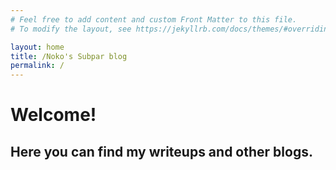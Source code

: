 ```yaml
---
# Feel free to add content and custom Front Matter to this file.
# To modify the layout, see https://jekyllrb.com/docs/themes/#overriding-theme-defaults

layout: home
title: /Noko's Subpar blog
permalink: /
---
```

# Welcome!

## Here you can find my writeups and other blogs.
